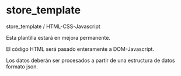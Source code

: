 # store_template
store_template / HTML-CSS-Javascript

Esta plantilla estará en mejora permanente.

El código HTML será pasado enteramente a DOM-Javascript.

Los datos deberán ser procesados a partir de una estructura de datos formato json.
